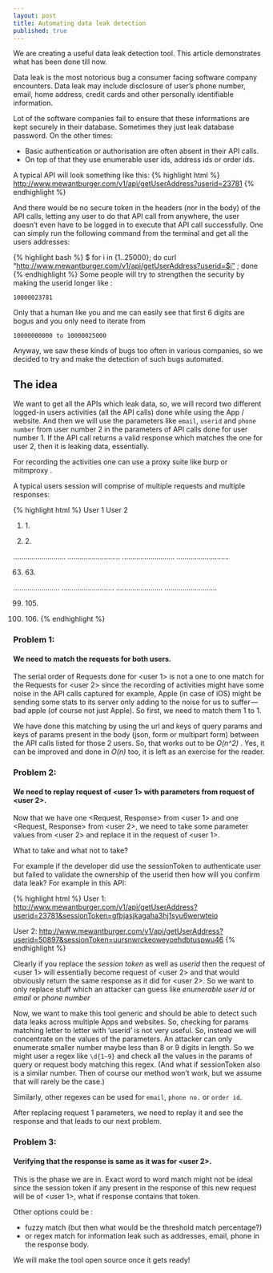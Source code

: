 ```yaml
---
layout: post
title: Automating data leak detection
published: true
---
```



We are creating a useful data leak detection tool. This article demonstrates what has been done till now.

Data leak is the most notorious bug a consumer facing software company encounters. Data leak may include disclosure of user’s phone number, email, home address, credit cards and other personally identifiable information.

Lot of the software companies fail to ensure that these informations are kept securely in their database. Sometimes they just leak database password. On the other times:

* Basic authentication or authorisation are often absent in their API calls.
* On top of that they use enumerable user ids, address ids or order ids.

A typical API will look something like this:
{% highlight html %}
http://www.mewantburger.com/v1/api/getUserAddress?userid=23781
{% endhighlight %}

And there would be no secure token in the headers (nor in the body) of the API calls, letting any user to do that API call from anywhere, the user doesn’t even have to be logged in to execute that API call successfully. One can simply run the following command from the terminal and get all the users addresses:

{% highlight bash %}
 $ for i in {1..25000}; do curl “http://www.mewantburger.com/v1/api/getUserAddress?userid=$i” ; done 
{% endhighlight %}
Some people will try to strengthen the security by making the userid longer like :

`10000023781`

Only that a human like you and me can easily see that first 6 digits are bogus and you only need to iterate from

`10000000000 to 10000025000`

Anyway, we saw these kinds of bugs too often in various companies, so we decided to try and make the detection of such bugs automated.

## The idea
We want to get all the APIs which leak data, so, we will record two different logged-in users activities (all the API calls) done while using the App / website. And then we will use the parameters like `email`, `userid` and `phone number` from user number 2 in the parameters of API calls done for user number 1. If the API call returns a valid response which matches the one for user 2, then it is leaking data, essentially.

For recording the activities one can use a proxy suite like burp or mitmproxy .

A typical users session will comprise of multiple requests and multiple responses:

{% highlight html %}
User 1                           User 2

                
1. <Request A> <Response A>      1. <Request a> <Response a>

2. <Request B> <Response B>      2. <Request A> <Response A>

..........................       ..........................
..........................       ..........................

63. <Request C> <Response C>     63. <Request B> <Response B>

.......................          ..........................
.......................          ..........................

99. <Request Y> <Response Y>     105. <Request Y> <Response Y>

100. <Request Z> <Response Z>    106. <Request Z> <Response Z>
{% endhighlight %}


### Problem 1: 

#### We need to match the requests for both users. 
The serial order of Requests done for <user 1> is not a one to one match for the Requests for <user 2> since the recording of activities might have some noise in the API calls captured for example, Apple (in case of iOS) might be sending some stats to its server only adding to the noise for us to suffer — bad apple (of course not just Apple). So first, we need to match them 1 to 1.

We have done this matching by using the url and keys of query params and keys of params present in the body (json, form or multipart form) between the API calls listed for those 2 users. So, that works out to be *O(n^2)* . Yes, it can be improved and done in *O(n)* too, it is left as an exercise for the reader.

### Problem 2: 

#### We need to replay request of <user 1> with parameters from request of <user 2>. 
Now that we have one <Request, Response> from <user 1> and one <Request, Response> from <user 2>, we need to take some parameter values from <user 2> and replace it in the request of <user 1>.

What to take and what not to take?

For example if the developer did use the sessionToken to authenticate user but failed to validate the ownership of the userid then how will you confirm data leak? For example in this API:

{% highlight html %}
User 1:
http://www.mewantburger.com/v1/api/getUserAddress?userid=23781&sessionToken=gfbjasjkagaha3hj1syu6werwteio

User 2:
http://www.mewantburger.com/v1/api/getUserAddress?userid=50897&sessionToken=uursnwrckeoweyoehdbtuspwu46
{% endhighlight %}

Clearly if you replace the *session token* as well as *userid* then the request of <user 1> will essentially become request of <user 2> and that would obviously return the same response as it did for <user 2>. So we want to only replace stuff which an attacker can guess like *enumerable user id* or *email* or *phone number*

Now, we want to make this tool generic and should be able to detect such data leaks across multiple Apps and websites. So, checking for params matching letter to letter with ‘userid’ is not very useful. So, instead we will concentrate on the values of the parameters. An attacker can only enumerate smaller number maybe less than 8 or 9 digits in length. So we might user a regex like `\d{1–9}` and check all the values in the params of query or request body matching this regex. (And what if sessionToken also is a similar number. Then of course our method won’t work, but we assume that will rarely be the case.)

Similarly, other regexes can be used for `email`, `phone no.` or `order id`.

After replacing request 1 parameters, we need to replay it and see the response and that leads to our next problem.

### Problem 3: 

#### Verifying that the response is same as it was for <user 2>.
This is the phase we are in. Exact word to word match might not be ideal since the session token if any present in the response of this new request will be of <user 1>, what if response contains that token.

Other options could be :

* fuzzy match (but then what would be the threshold match percentage?)
* or regex match for information leak such as addresses, email, phone in the response body.


We will make the tool open source once it gets ready!
